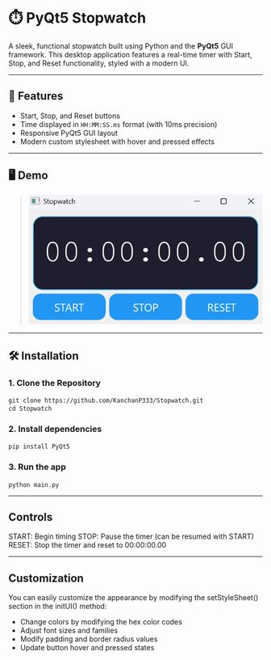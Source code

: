 # ⏱️ PyQt5 Stopwatch

A sleek, functional stopwatch built using Python and the **PyQt5** GUI framework. This desktop application features a real-time timer with Start, Stop, and Reset functionality, styled with a modern UI.

---

## 🎯 Features

- Start, Stop, and Reset buttons
- Time displayed in `HH:MM:SS.ms` format (with 10ms precision)
- Responsive PyQt5 GUI layout
- Modern custom stylesheet with hover and pressed effects

---

## 🖥️ Demo

> ![Stopwatch Demo](digitalClockScreenshot.png)  


---

## 🛠️ Installation

### 1. Clone the Repository

```
git clone https://github.com/KanchanP333/Stopwatch.git
cd Stopwatch
```

### 2. Install dependencies

```
pip install PyQt5
```

### 3. Run the app

```
python main.py
```

---

## Controls

START: Begin timing
STOP: Pause the timer (can be resumed with START)
RESET: Stop the timer and reset to 00:00:00.00

---

## Customization
You can easily customize the appearance by modifying the setStyleSheet() section in the initUI() method:

- Change colors by modifying the hex color codes
- Adjust font sizes and families
- Modify padding and border radius values
- Update button hover and pressed states
